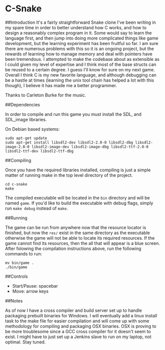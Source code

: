 # C-Snake

##Introduction
It's a fairly straightforward Snake clone I've been writing in my spare time in order to better understand how C works, and how to design a reasonably complex program in it. Some would say to learn the language first, and then jump into doing more complicated things like game development, but the learning experiment has been fruitful so far. I am sure there are numerous problems with this so it is an ongoing project, but the rewards of learning how to manage memory and deal with pointers have been tremendous. I attempted to make the codebase about as extensible as I could given my level of expertise and I think most of the base structs can be reused to a certain degree. I guess I'll know for sure on my next game. Overall I think C is my new favorite language, and although debugging can be a hastle at times (learning the unix tool chain has helped a lot with this though), I believe it has made me a better programmer.

Thanks to Carleton Burke for the music.

##Dependencies

In order to compile and run this game you must install the SDL, and SDL_image libraries.

On Debian based systems:
```
sudo apt-get update
sudo apt-get install libsdl2-dev libsdl2-2.0-0 libsdl2-dbg libsdl2-image-2.0-0 libsdl2-image-dev libsdl2-image-dbg libsdl2-ttf-2.0-0 libsdl2-ttf-dev libsdl2-ttf-dbg
```

##Compiling

Once you have the required libraries installed, compiling is just a simple matter of running make in the top level directory of the project.

```
cd c-snake
make
```

The compiled executable will be located in the `bin` directory and will be named `game`. If you'd like to build the executable with debug flags, simply run `make debug` instead of `make`.


##Running

The game can be run from anywhere now that the resource locator is finished, but now the `res/` exist in the same directory as the executable otherwise the game will not be able to locate its required resources. If the game cannot find its resources, then the all that will appear is a blue screen. After folowing the compilation instructions above, run the following commands to run:

```
mv bin/game .
./bin/game
```

##Controls

* Start/Pause: spacebar
* Move: arrow keys

##Notes

As of now I have a cross compiler and build server set up to handle packaging prebuilt binaries for Windows. I will eventually add a linux install task to the make file for easier compilation and will come up with some methodology for compiling and packaging OSX binaries. OSX is proving to be more troublesome since a GCC cross compiler for it doesn't seem to exist. I might have to just set up a Jenkins slave to run on my laptop, not optimal. Stay tuned.
